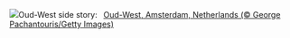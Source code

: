 ![](https://www.bing.com/th?id=OHR.BlueAmsterdam_EN-US6868017848_UHD.jpg&w=1000)Oud-West side story:&nbsp;&ensp;[Oud-West, Amsterdam, Netherlands (© George Pachantouris/Getty Images)](https://www.bing.com/th?id=OHR.BlueAmsterdam_EN-US6868017848_UHD.jpg)
<br><br/>
